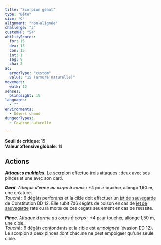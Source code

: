 ```yaml
---
title: "Scorpion géant"
type: "Bête"
size: "G"
alignment: "non-alignée"
challenge: "3"
customHP: "54"
abilityScores:
  for: 15
  dex: 13
  con: 15
  int: 1
  sag: 9
  cha: 3
ac:
  armorType: "custom"
  value: "15 (armure naturelle)"
movement:
  walk: 12
senses:
  blindsight: 18
languages:
  - ""
environments:
  - Désert chaud
dungeonTypes:
  - Caverne naturelle

---
```

**Seuil de critique**: 15            
**Valeur offensive globale**: 14     
## Actions
_**Attaques multiples**_. Le scorpion effectue trois attaques : deux avec ses pinces et une avec son dard.

_**Dard**_. _Attaque d'arme au corps à corps_ : +4 pour toucher, allonge 1,50 m, une créature.  
_Touché_ : 6 dégâts perforants et la cible doit effectuer un [jet de sauvegarde](/utiliser-les-caracteristiques/#jets-de-sauvegarde) de Constitution DD 12. Elle subit 7d6 dégâts de poison en cas de [jet de sauvegarde](/utiliser-les-caracteristiques/#jets-de-sauvegarde) raté ou la moitié de ces dégâts seulement en cas de réussite.

_**Pince**_. _Attaque d'arme au corps à corps_ : +4 pour toucher, allonge 1,50 m, une cible.  
_Touché_ : 6 dégâts contondants et la cible est [_empoignée_](/gerer-la-sante-du-personnage/#empoigne) (évasion DD 12). Le scorpion a deux pinces dont chacune ne peut empoigner qu'une seule cible.
